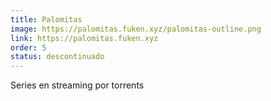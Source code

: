 ```yaml
---
title: Palomitas
image: https://palomitas.fuken.xyz/palomitas-outline.png
link: https://palomitas.fuken.xyz
order: 5
status: descontinuado
---
```


Series en streaming por torrents